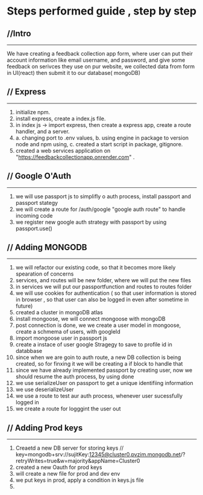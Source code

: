 # Steps performed guide , step by step

## //Intro

---

We have creating a feedback collection app form, where user can put their account information like email username, and password, and give some feedback on serivces they use on pur website, we collected data from form in UI(react) then submit it to our database( mongoDB)

## // Express

---

1. initialize npm.
2. install express, create a index.js file.
3. in index js -> import express, then create a express app, create a route handler, and a server.
4. a. changing port to .env values, b. using engine in package to version node and npm using, c. created a start script in package, gitignore.
5. created a web services application on "https://feedbackcollectionapp.onrender.com" .

## // Google O'Auth

---

1. we will use passport js to simplifly o auth process, install passport and passport stategy
2. we will create a route for /auth/google "google auth route" to handle incoming code
3. we register new google auth strategy with passport by using passport.use()

## // Adding MONGODB

---

1. we will refactor our existing code, so that it becomes more likely spearation of concerns
2. services, and routes will be new folder, where we will put the new files
3. in services we will put our passportfunction and routes to routes folder
4. we will use cookies for authentication ( so that user information is stored in browser , so that user can also be logged in even after sometime in future)
5. created a cluster in mongoDB atlas
6. install mongoose, we will connect mongoose with mongoDB
7. post connection is done, we we create a user model in mongoose, create a schmema of users, with googleId
8. import mongoose user in passport js
9. create a instace of user google Stragegy to save to profile id in databbase
10. since when we are goin to auth route, a new DB collection is being created, so for finxing it we will be creating a if block to handle that
11. since we have already implemented passport by creating user, now we should resume the auth process, by using done
12. we use serializeUser on passport to get a unique identifiing information
13. we use deserializeUser
14. we use a route to test aur auth process, whenever user sucessfully logged in
15. we create a route for logggint the user out

## // Adding Prod keys

---

1. Creaetd a new DB server for storing keys // key=mongodb+srv://sujitKey:12345@cluster0.pvzim.mongodb.net/?retryWrites=true&w=majority&appName=Cluster0
2. created a new Oauth for prod keys
3. will create a new file for prod and dev env
4. we put keys in prod, apply a condition in keys.js file
5.
